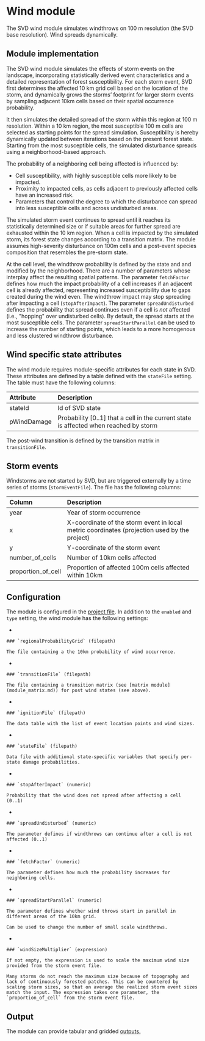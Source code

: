 # Wind module

The SVD wind module simulates windthrows on 100 m resolution (the SVD base resolution). Wind spreads dynamically.

## Module implementation

The SVD wind module simulates the effects of storm events on the landscape, incorporating statistically derived event characteristics and a detailed representation of forest susceptibility. For each storm event, SVD first determines the affected 10 km grid cell based on the location of the storm, and dynamically grows the storms’ footprint for larger storm events by sampling adjacent 10km cells based on their spatial occurrence probability.

It then simulates the detailed spread of the storm within this region at 100 m resolution. Within a 10 km region, the most susceptible 100 m cells are selected as starting points for the spread simulation. Susceptibility is hereby dynamically updated between iterations based on the present forest state. Starting from the most susceptible cells, the simulated disturbance spreads using a neighborhood-based approach.

The probability of a neighboring cell being affected is influenced by:

-   Cell susceptibility, with highly susceptible cells more likely to be impacted.
-   Proximity to impacted cells, as cells adjacent to previously affected cells have an increased risk.
-   Parameters that control the degree to which the disturbance can spread into less susceptible cells and across undisturbed areas.

The simulated storm event continues to spread until it reaches its statistically determined size or if suitable areas for further spread are exhausted within the 10 km region. When a cell is impacted by the simulated storm, its forest state changes according to a transition matrix. The module assumes high-severity disturbance on 100m cells and a post-event species composition that resembles the pre-storm state.

At the cell level, the windthrow probability is defined by the state and and modified by the neighborhood. There are a number of parameters whose interplay affect the resulting spatial patterns. The parameter `fetchFactor` defines how much the impact probability of a cell increases if an adjacent cell is already affected, representing increased susceptibility due to gaps created during the wind even. The windthrow impact may stop spreading after impacting a cell (`stopAfterImpact`). The parameter `spreadUndisturbed` defines the probability that spread continues even if a cell is *not* affected (i.e., "hopping" over undisturbed cells). By default, the spread starts at the most susceptible cells. The parameter `spreadStartParallel` can be used to increase the number of starting points, which leads to a more homogenous and less clustered windthrow disturbance.

## Wind specific state attributes

The wind module requires module-specific attributes for each state in SVD. These attributes are defined by a table defined with the `stateFile` setting. The table must have the following columns:

| Attribute   | Description                                                                           |
|:-----------------------------------|:-----------------------------------|
| stateId     | Id of SVD state                                                                       |
| pWindDamage | Probability [0..1] that a cell in the current state is affected when reached by storm |

The post-wind transition is defined by the transition matrix in `transitionFile`.

## Storm events

Windstorms are not started by SVD, but are triggered externally by a time series of storms (`stormEventFile`). The file has the following columns:

| Column             | Description                                                                                  |
|:-----------------------------------|:-----------------------------------|
| year               | Year of storm occurrence                                                                     |
| x                  | X-coordinate of the storm event in local metric coordinates (projection used by the project) |
| y                  | Y-coordinate of the storm event                                                              |
| number_of_cells    | Number of 10km cells affected                                                                |
| proportion_of_cell | Proportion of affected 100m cells affected within 10km                                       |

## Configuration

The module is configured in the [project file](project_file.md). In addition to the `enabled` and `type` setting, the wind module has the following settings:

-   

    ### `regionalProbabilityGrid` (filepath)

    The file containing a the 10km probability of wind occurrence.

-   

    ### `transitionFile` (filepath)

    The file containing a transition matrix (see [matrix module](module_matrix.md)) for post wind states (see above).

-   

    ### `ignitionFile` (filepath)

    The data table with the list of event location points and wind sizes.

-   

    ### `stateFile` (filepath)

    Data file with additional state-specific variables that specify per-state damage probabilities.

-   

    ### `stopAfterImpact` (numeric)

    Probability that the wind does not spread after affecting a cell (0..1)

-   

    ### `spreadUndisturbed` (numeric)

    The parameter defines if windthrows can continue after a cell is not affected (0..1)

-   

    ### `fetchFactor` (numeric)

    The parameter defines how much the probability increases for neighboring cells.

-   

    ### `spreadStartParallel` (numeric)

    The parameter defines whether wind throws start in parallel in different areas of the 10km grid.

    Can be used to change the number of small scale windthrows.

-   

    ### `windSizeMultiplier` (expression)

    If not empty, the expression is used to scale the maximum wind size provided from the storm event file.

    Many storms do not reach the maximum size because of topography and lack of continuously forested patches. This can be countered by scaling storm sizes, so that on average the realized storm event sizes match the input. The expression takes one parameter, the `proportion_of_cell` from the storm event file.

## Output

The module can provide tabular and gridded [outputs.](outputs.md#Wind)
